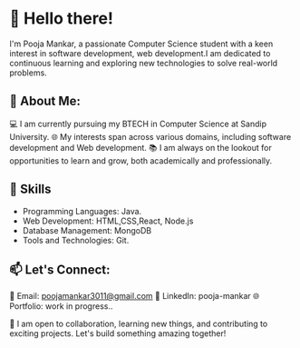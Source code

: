 # 👋 Hello there!

<!--
Here are some ideas to get you started:
- 🔭 I’m currently working on ...
- 🌱 I’m currently learning ...
- 👯 I’m looking to collaborate on ...
- 🤔 I’m looking for help with ...
- 💬 Ask me about ...
- 📫 How to reach me: ...
- 😄 Pronouns: ...
- ⚡ Fun fact: ...
-->
I'm Pooja Mankar, a passionate Computer Science student with a keen interest in software development, web development.I am dedicated to continuous learning and exploring new technologies to solve real-world problems.


## 🚀 About Me:

💻 I am currently pursuing my BTECH in Computer Science at Sandip University.
🌐 My interests span across various domains, including software development and Web development.
📚 I am always on the lookout for opportunities to learn and grow, both academically and professionally.


## 🔧 Skills

- Programming Languages: Java.
- Web Development: HTML,CSS,React, Node.js
- Database Management: MongoDB
- Tools and Technologies: Git.
  

## 📫 Let's Connect:

📧 Email: poojamankar3011@gmail.com
🔗 LinkedIn: pooja-mankar
🌐 Portfolio: work in progress..


🤝 I am open to collaboration, learning new things, and contributing to exciting projects. Let's build something amazing together!

